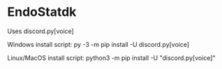 # EndoStatdk

Uses discord.py[voice]

Windows install script:
py -3 -m pip install -U discord.py[voice]

Linux/MacOS install script:
python3 -m pip install -U "discord.py[voice]"
